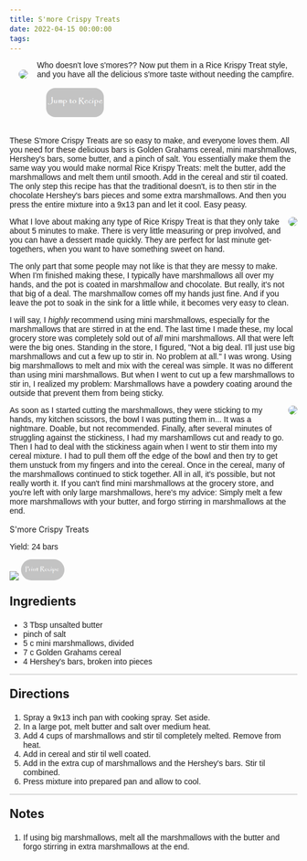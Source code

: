 ```yaml
---
title: S'more Crispy Treats
date: 2022-04-15 00:00:00
tags:
---
```


<img style="max-width:30%; float:left; border-radius:2rem; padding:1rem;" src="/images/SmoreCrispyTreats3.jpg" />
<div style="font-family: Arial;">
Who doesn't love s'mores?? Now put them in a Rice Krispy Treat style, and you have all the delicious s'more taste without needing the campfire. 

<!--more-->

<a href="http://localhost:4000/2022/04/15/SmoreCrispyTreats/#recipejump">
<img style="max-width:20%; border-radius:2rem; padding:1rem;" src="/images/JumpToRecipeButton.png" />
</a>

These S'more Crispy Treats are so easy to make, and everyone loves them. All you need for these delicious bars is Golden Grahams cereal, mini marshmallows, Hershey's bars, some butter, and a pinch of salt. You essentially make them the same way you would make normal Rice Krispy Treats: melt the butter, add the marshmallows and melt them until smooth. Add in the cereal and stir til coated. The only step this recipe has that the traditional doesn't, is to then stir in the chocolate Hershey's bars pieces and some extra marshmallows. And then you press the entire mixture into a 9x13 pan and let it cool. Easy peasy. 

<div style="display: flex;">
What I love about making any type of Rice Krispy Treat is that they only take about 5 minutes to make. There is very little measuring or prep involved, and you can have a dessert made quickly. They are perfect for last minute get-togethers, when you want to have something sweet on hand. 
<div>
    <img style="float:right; border-radius:2rem;max-width: 30rem;" src="/images/SmoreCrispyTreats1.jpg" />
</div>
</div>

The only part that some people may not like is that they are messy to make. When I'm finished making these, I typically have marshmallows all over my hands, and the pot is coated in marshmallow and chocolate. But really, it's not that big of a deal. The marshmallow comes off my hands just fine. And if you leave the pot to soak in the sink for a little while, it becomes very easy to clean. 

I will say, I *highly* recommend using mini marshmallows, especially for the marshmallows that are stirred in at the end. The last time I made these, my local grocery store was completely sold out of *all* mini marshmallows. All that were left were the big ones. Standing in the store, I figured, "Not a big deal. I'll just use big marshmallows and cut a few up to stir in. No problem at all." I was wrong. Using big marshmallows to melt and mix with the cereal was simple. It was no different than using mini marshmallows. But when I went to cut up a few marshmallows to stir in, I realized my problem: Marshmallows have a powdery coating around the outside that prevent them from being sticky. 

<div style="display: flex;">
As soon as I started cutting the marshmallows, they were sticking to my hands, my kitchen scissors, the bowl I was putting them in... It was a nightmare. Doable, but not recommended. Finally, after several minutes of struggling against the stickiness, I had my marshamllows cut and ready to go. Then I had to deal with the stickiness again when I went to stir them into my cereal mixture. I had to pull them off the edge of the bowl and then try to get them unstuck from my fingers and into the cereal. Once in the cereal, many of the marshmallows continued to stick together. All in all, it's possible, but not really worth it. If you can't find mini marshmallows at the grocery store, and you're left with only large marshmallows, here's my advice: Simply melt a few more marshmallows with your butter, and forgo stirring in marshmallows at the end.
<div>
    <img style="float:right; border-radius:2rem;max-width: 30rem;" src="/images/SmoreCrispyTreats2.jpg" />
</div>
</div>

<br>
</div>

<div id="recipejump"></div>
<div id="recipe">
    <div class="recipe-box">
        <div class="recipe-title-box">
            <div>
                <div class="recipe-title-box-title">
                    <div class="recipe-title-box-header">S'more Crispy Treats</div>
                </div>
                <p class="recipe-title-box-title" style="font-family: Arial;">Yield: 24 bars</p>
            </div>
            <img class="recipe-title-box-img" src="/images/SmoreCrispyTreats3.jpg" />
            <img 
                style="max-width:15%; border-radius:2rem;" 
                src="/images/PrintRecipeButton.png"   
                onclick="printDIV('recipe')" />
        </div>
        <p style="font-size:150%;"><b>Ingredients</b></p>
        <ul style="font-family: Arial;">
                <li>3 Tbsp unsalted butter</li>
                <li>pinch of salt</li>
                <li>5 c mini marshmallows, divided</li>
                <li>7 c Golden Grahams cereal</li>
                <li>4 Hershey's bars, broken into pieces</li>
        </ul>
        <hr style="height:1px;background-color:rgb(189, 189, 189) ">
        <p style="font-size:150%;"><b>Directions</b></p>
        <ol style="font-family: Arial;">
            <li>Spray a 9x13 inch pan with cooking spray. Set aside.</li>
            <li>In a large pot, melt butter and salt over medium heat.</li>
            <li>Add 4 cups of marshmallows and stir til completely melted. Remove from heat.</li>
            <li>Add in cereal and stir til well coated.</li>
            <li>Add in the extra cup of marshmallows and the Hershey's bars. Stir til combined.</li>
            <li>Press mixture into prepared pan and allow to cool.</li>
        </ol> 
        <hr style="height:1px;background-color:rgb(189, 189, 189) ">
        <p style="font-size:150%;"><b>Notes</b></p>
        <ol style="font-family: Arial;">
            <li>If using big marshmallows, melt all the marshmallows with the butter and forgo stirring in extra marshmallows at the end.</li>
        </ol>
    </div>
</div>

<br>
